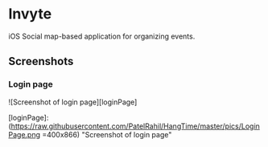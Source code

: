 # Invyte

iOS Social map-based application for organizing events.

## Screenshots

### Login page
![Screenshot of login page][loginPage]

[loginPage]: (https://raw.githubusercontent.com/PatelRahil/HangTime/master/pics/LoginPage.png =400x866) "Screenshot of login page"
